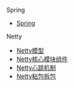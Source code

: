 Spring
* [Spring](/框架/Spring/Spring.md)


Netty
  * [Netty模型](/框架/Netty/Netty模型.md)
  * [Netty核心模块组件](/框架/Netty/Netty核心模块组件.md)
  * [Netty心跳机制](/框架/Netty/Netty心跳机制.md)
  * [Netty粘包拆包](/框架/Netty/Netty粘包拆包.md)